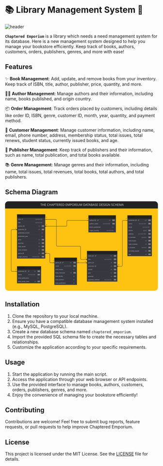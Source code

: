 # 📚 Library Management System 📖
![header](https://github.com/manjit-baishya-datascience/Library-Management-System/assets/127611924/7a842e19-1639-4fa8-93bf-dec233634d53)

**`Chaptered Emporium`** is a library which needs a need management system for its database. Here is a new management system designed to help you manage your bookstore efficiently. Keep track of books, authors, customers, orders, publishers, genres, and more with ease!

## Features

✨ **Book Management**: Add, update, and remove books from your inventory. Keep track of ISBN, title, author, publisher, price, quantity, and more.

👩‍🎨 **Author Management**: Manage authors and their information, including name, books published, and origin country.

📦 **Order Management**: Track orders placed by customers, including details like order ID, ISBN, genre, customer ID, month, year, quantity, and payment method.

👥 **Customer Management**: Manage customer information, including name, email, phone number, address, membership status, total issues, total renews, student status, currently issued books, and age.

📖 **Publisher Management**: Keep track of publishers and their information, such as name, total publication, and total books available.

📚 **Genre Management**: Manage genres and their information, including name, total issues, total revenues, total books, total authors, and total publishers.

## Schema Diagram

![Schema Diagram](/assets/schema_diagram.svg)

## Installation

1. Clone the repository to your local machine.
2. Ensure you have a compatible database management system installed (e.g., MySQL, PostgreSQL).
3. Create a new database schema named `chaptered_emporium`.
4. Import the provided SQL schema file to create the necessary tables and relationships.
5. Customize the application according to your specific requirements.

## Usage

1. Start the application by running the main script.
2. Access the application through your web browser or API endpoints.
3. Use the provided interface to manage books, authors, customers, orders, publishers, genres, and more.
4. Enjoy the convenience of managing your bookstore efficiently!

## Contributing

Contributions are welcome! Feel free to submit bug reports, feature requests, or pull requests to help improve Chaptered Emporium.

## License

This project is licensed under the MIT License. See the [LICENSE](LICENSE) file for details.
